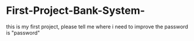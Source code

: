 # First-Project-Bank-System-

this is my first project, please tell me where i need to improve
the password is "password"
